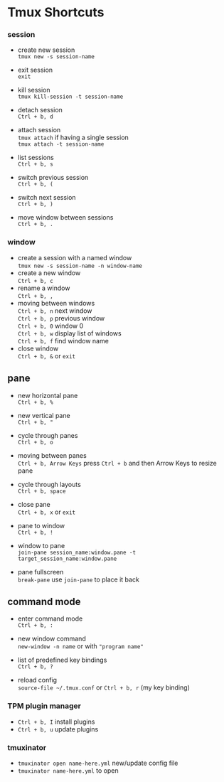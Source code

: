 # Tmux Shortcuts

### session

- create new session
  <br/>`tmux new -s session-name`

- exit session
  </br> `exit`
- kill session
  <br/>`tmux kill-session -t session-name`

- detach session
  <br/>`Ctrl + b, d`

- attach session
  <br/>`tmux attach` if having a single session
  <br/>`tmux attach -t session-name`

- list sessions
  <br/> `Ctrl + b, s`
- switch previous session
  <br/> `Ctrl + b, (`
- switch next session
  <br/> `Ctrl + b, )`
- move window between sessions
  <br/> `Ctrl + b, .`

### window

- create a session with a named window
  <br/>`tmux new -s session-name -n window-name`
- create a new window
  <br/>`Ctrl + b, c`
- rename a window
  <br/>`Ctrl + b, ,`
- moving between windows
  <br/> `Ctrl + b, n` next window
  <br/> `Ctrl + b, p` previous window
  <br/> `Ctrl + b, 0` window 0
  <br/> `Ctrl + b, w` display list of windows
  <br/> `Ctrl + b, f` find window name
- close window
  <br/> `Ctrl + b, &` or `exit`

## pane

- new horizontal pane
  <br/> `Ctrl + b, %`
- new vertical pane
  <br/> `Ctrl + b, "`
- cycle through panes
  <br/> `Ctrl + b, o`
- moving between panes
  <br/> `Ctrl + b, Arrow Keys` press `Ctrl + b` and then Arrow Keys to resize pane
- cycle through layouts
  <br/> `Ctrl + b, space`
- close pane
  <br/> `Ctrl + b, x` or `exit`

- pane to window
  <br/> `Ctrl + b, !`
- window to pane
  <br/> `join-pane session_name:window.pane -t target_session_name:window.pane`
- pane fullscreen
  <br/> `break-pane` use `join-pane` to place it back

## command mode

- enter command mode
  <br/> `Ctrl + b, :`
- new window command
  <br/> `new-window -n name` or with `"program name"`

- list of predefined key bindings
  <br/> `Ctrl + b, ?`

- reload config
  <br/> `source-file ~/.tmux.conf` or `Ctrl + b, r` (my key binding)

### TPM plugin manager

- `Ctrl + b, I` install plugins
- `Ctrl + b, u` update plugins

### tmuxinator

- `tmuxinator open name-here.yml` new/update config file
- `tmuxinator name-here.yml` to open
